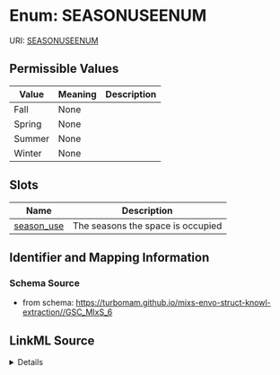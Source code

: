 # Enum: SEASONUSEENUM



URI: [SEASONUSEENUM](SEASONUSEENUM)

## Permissible Values

| Value | Meaning | Description |
| --- | --- | --- |
| Fall | None |  |
| Spring | None |  |
| Summer | None |  |
| Winter | None |  |




## Slots

| Name | Description |
| ---  | --- |
| [season_use](season_use.md) | The seasons the space is occupied |






## Identifier and Mapping Information







### Schema Source


* from schema: https://turbomam.github.io/mixs-envo-struct-knowl-extraction//GSC_MIxS_6




## LinkML Source

<details>
```yaml
name: SEASON_USE_ENUM
from_schema: https://turbomam.github.io/mixs-envo-struct-knowl-extraction//GSC_MIxS_6
rank: 1000
permissible_values:
  Fall:
    text: Fall
  Spring:
    text: Spring
  Summer:
    text: Summer
  Winter:
    text: Winter

```
</details>
